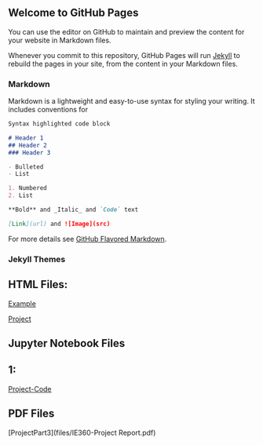 ## Welcome to GitHub Pages

You can use the editor on GitHub to maintain and preview the content for your website in Markdown files.

Whenever you commit to this repository, GitHub Pages will run [Jekyll](https://jekyllrb.com/) to rebuild the pages in your site, from the content in your Markdown files.

### Markdown

Markdown is a lightweight and easy-to-use syntax for styling your writing. It includes conventions for

```markdown
Syntax highlighted code block

# Header 1
## Header 2
### Header 3

- Bulleted
- List

1. Numbered
2. List

**Bold** and _Italic_ and `Code` text

[Link](url) and ![Image](src)
```

For more details see [GitHub Flavored Markdown](https://guides.github.com/features/mastering-markdown/).

### Jekyll Themes


## HTML Files:

[Example](files/ZeynepTalan.html)

[Project](files/Project.html)

## Jupyter Notebook Files
## 1:

[Project-Code](https://github.com/BU-IE-360/spring-24-zeyneptalann/blob/main/files/Project.ipynb)



## PDF Files
[ProjectPart3](files/IE360-Project Report.pdf)
